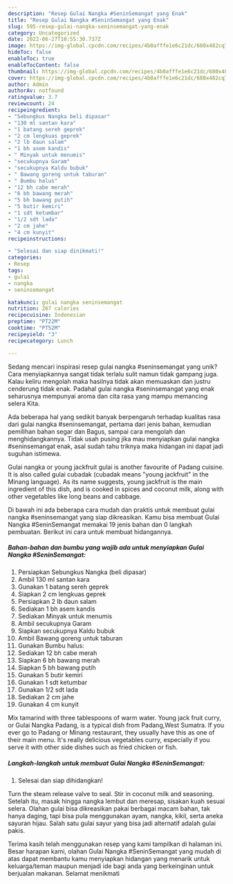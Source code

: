 ```yaml
---
description: "Resep Gulai Nangka #SeninSemangat yang Enak"
title: "Resep Gulai Nangka #SeninSemangat yang Enak"
slug: 595-resep-gulai-nangka-seninsemangat-yang-enak
category: Uncategorized
date: 2022-06-27T10:55:30.737Z
image: https://img-global.cpcdn.com/recipes/4b0afffe1e6c21dc/680x482cq70/gulai-nangka-seninsemangat-foto-resep-utama.jpg
hideToc: false
enableToc: true
enableTocContent: false
thumbnail: https://img-global.cpcdn.com/recipes/4b0afffe1e6c21dc/680x482cq70/gulai-nangka-seninsemangat-foto-resep-utama.jpg
cover: https://img-global.cpcdn.com/recipes/4b0afffe1e6c21dc/680x482cq70/gulai-nangka-seninsemangat-foto-resep-utama.jpg
author: Admin
authorAv: notfound
ratingvalue: 3.7
reviewcount: 24
recipeingredient:
- "Sebungkus Nangka beli dipasar"
- "130 ml santan kara"
- "1 batang sereh geprek"
- "2 cm lengkuas geprek"
- "2 lb daun salam"
- "1 bh asem kandis"
- " Minyak untuk menumis"
- "secukupnya Garam"
- "secukupnya Kaldu bubuk"
- " Bawang goreng untuk taburan"
- " Bumbu halus"
- "12 bh cabe merah"
- "6 bh bawang merah"
- "5 bh bawang putih"
- "5 butir kemiri"
- "1 sdt ketumbar"
- "1/2 sdt lada"
- "2 cm jahe"
- "4 cm kunyit"
recipeinstructions:

- "Selesai dan siap dinikmati!"
categories:
- Resep
tags:
- gulai
- nangka
- seninsemangat

katakunci: gulai nangka seninsemangat 
nutrition: 267 calories
recipecuisine: Indonesian
preptime: "PT22M"
cooktime: "PT52M"
recipeyield: "3"
recipecategory: Lunch

---
```





Sedang mencari inspirasi resep gulai nangka #seninsemangat yang unik? Cara menyiapkannya sangat tidak terlalu sulit namun tidak gampang juga. Kalau keliru mengolah maka hasilnya tidak akan memuaskan dan justru cenderung tidak enak. Padahal gulai nangka #seninsemangat yang enak seharusnya mempunyai aroma dan cita rasa yang mampu memancing selera Kita.





Ada beberapa hal yang sedikit banyak berpengaruh terhadap kualitas rasa dari gulai nangka #seninsemangat, pertama dari jenis bahan, kemudian pemilihan bahan segar dan Bagus, sampai cara mengolah dan menghidangkannya. Tidak usah pusing jika mau menyiapkan gulai nangka #seninsemangat enak,      asal sudah tahu triknya maka hidangan ini dapat jadi suguhan istimewa.














Gulai nangka or young jackfruit gulai is another favourite of Padang cuisine. It is also called gulai cubadak (cubadak means &#34;young jackfruit&#34; in the Minang language). As its name suggests, young jackfruit is the main ingredient of this dish, and is cooked in spices and coconut milk, along with other vegetables like long beans and cabbage.






Di bawah ini ada beberapa cara mudah dan praktis untuk membuat gulai nangka #seninsemangat yang siap dikreasikan. Kamu bisa membuat Gulai Nangka #SeninSemangat memakai 19 jenis bahan dan 0 langkah pembuatan. Berikut ini cara untuk membuat hidangannya.

<!--inarticleads1-->

##### Bahan-bahan dan bumbu yang wajib ada untuk menyiapkan Gulai Nangka #SeninSemangat:

1. Persiapkan Sebungkus Nangka (beli dipasar)
1. Ambil 130 ml santan kara
1. Gunakan 1 batang sereh geprek
1. Siapkan 2 cm lengkuas geprek
1. Persiapkan 2 lb daun salam
1. Sediakan 1 bh asem kandis
1. Sediakan  Minyak untuk menumis
1. Ambil secukupnya Garam
1. Siapkan secukupnya Kaldu bubuk
1. Ambil  Bawang goreng untuk taburan
1. Gunakan  Bumbu halus:
1. Sediakan 12 bh cabe merah
1. Siapkan 6 bh bawang merah
1. Siapkan 5 bh bawang putih
1. Gunakan 5 butir kemiri
1. Gunakan 1 sdt ketumbar
1. Gunakan 1/2 sdt lada
1. Sediakan 2 cm jahe
1. Gunakan 4 cm kunyit


Mix tamarind with three tablespoons of warm water. Young jack fruit curry, or Gulai Nangka Padang, is a typical dish from Padang,West Sumatra. If you ever go to Padang or Minang restaurant, they usually have this as one of their main menu. It&#39;s really delicious vegetables curry, especially if you serve it with other side dishes such as fried chicken or fish. 

<!--inarticleads2-->

##### Langkah-langkah untuk membuat Gulai Nangka #SeninSemangat:


1. Selesai dan siap dihidangkan!

Turn the steam release valve to seal. Stir in coconut milk and seasoning. Setelah itu, masak hingga nangka lembut dan meresap, sisakan kuah sesuai selera. Olahan gulai bisa dikreasikan pakai berbagai macam bahan, tak hanya daging, tapi bisa pula menggunakan ayam, nangka, kikil, serta aneka sayuran hijau. Salah satu gulai sayur yang bisa jadi alternatif adalah gulai pakis. 

Terima kasih telah menggunakan resep yang kami tampilkan di halaman ini. Besar harapan kami, olahan Gulai Nangka #SeninSemangat yang mudah di atas dapat membantu kamu menyiapkan hidangan yang menarik untuk keluarga/teman maupun menjadi ide bagi anda yang berkeinginan untuk berjualan makanan. Selamat menikmati
